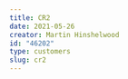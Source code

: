 ```yaml
---
title: CR2
date: 2021-05-26
creator: Martin Hinshelwood
id: "46202"
type: customers
slug: cr2
---
```

